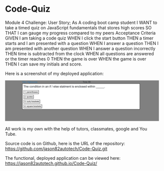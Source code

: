# Code-Quiz
Module 4 Challenge:
User Story;
As A coding boot camp student
I WANT to take a timed quiz on JavaScript fundamentals that stores high scores
SO THAT I can gauge my progress compared to my peers
Acceptance Criteria
GIVEN I am taking a code quiz
WHEN I click the start button
THEN a timer starts and I am presented with a question
WHEN I answer a question
THEN I am presented with another question
WHEN I answer a question incorrectly
THEN time is subtracted from the clock
WHEN all questions are answered or the timer reaches 0
THEN the game is over
WHEN the game is over
THEN I can save my initials and score.

Here is a screenshot of my deployed application:

![Screenshot of deployed code-quiz](screenshot-code-quiz.png)

All work is my own with the help of tutors, classmates, google and You Tube.

Source code is on Github, here is the URL of the repository: https://github.com/jason82autotech/Code-Quiz.git

The functional, deployed application can be viewed here: https://jason82autotech.github.io/Code-Quiz/